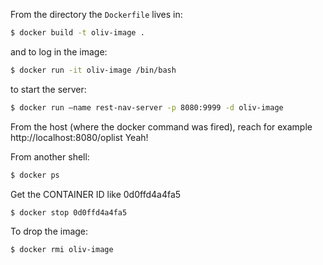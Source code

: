 From the directory the `Dockerfile` lives in:
```bash
$ docker build -t oliv-image .
```
and to log in the image:
```bash
$ docker run -it oliv-image /bin/bash
```
to start the server:
```bash
$ docker run —name rest-nav-server -p 8080:9999 -d oliv-image
```

From the host (where the docker command was fired), reach for example http://localhost:8080/oplist
Yeah!

From another shell:
```bash
$ docker ps
```
Get the CONTAINER ID like 0d0ffd4a4fa5
```bash
$ docker stop 0d0ffd4a4fa5
```

To drop the image:
```bash
$ docker rmi oliv-image
```
